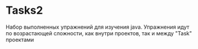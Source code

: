 # Tasks2
Набор выполненных упражнений для изучения java. Упражнения идут по возрастающей сложности, как внутри проектов, так и между "Task" проектами 
